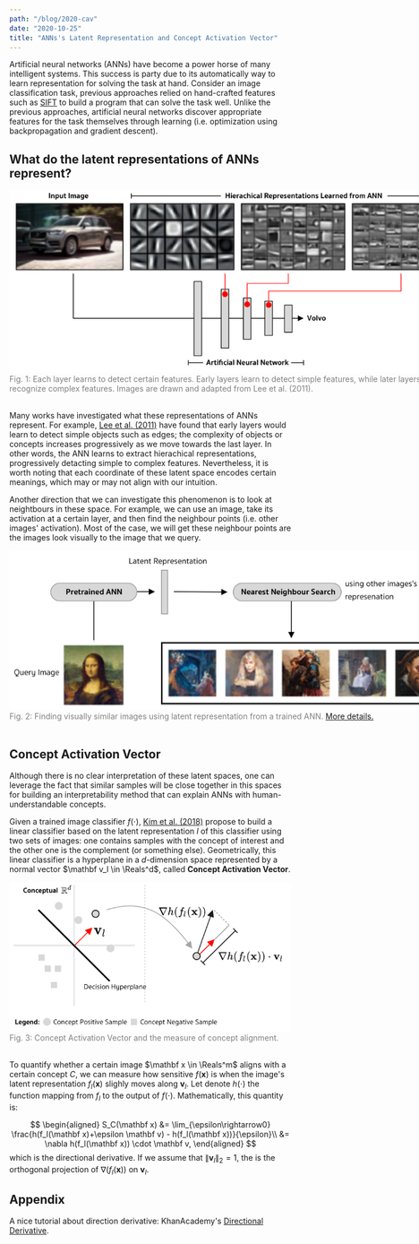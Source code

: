 ```yaml
---
path: "/blog/2020-cav"
date: "2020-10-25"
title: "ANNs's Latent Representation and Concept Activation Vector"
---
```



Artificial neural networks (ANNs) have become a power horse of many intelligent systems. This success is party due to its automatically way to learn representation for solving the task at hand. Consider an image classification task, previous approaches relied on hand-crafted features such as [SIFT](https://en.wikipedia.org/wiki/Scale-invariant_feature_transform) to build a program that can solve the task well. Unlike the previous approaches, artificial neural networks discover appropriate features for the task themselves through learning (i.e. optimization using backpropagation and gradient descent).

## What do the latent representations of ANNs represent?


<div style="width: 800px">
    <img src="/images/blog/2020-cav/latent-representation.png">
    <div style="color: gray">Fig. 1: Each layer learns to detect certain features. Early layers learn to detect simple features, while later layers learn to recognize complex features. Images are drawn and adapted from Lee et al. (2011).
    </div>
    <br/>
</div>

Many works have investigated what these representations of ANNs represent. For example, [Lee et al. (2011)](https://dl.acm.org/doi/abs/10.1145/2001269.2001295) have found that early layers would learn to detect simple objects such as edges; the complexity of objects or concepts increases progressively as we move towards the last layer. In other words, the ANN learns to extract hierachical representations, progressively detacting simple to complex features. Nevertheless, it is worth noting that each coordinate of these latent space encodes certain meanings, which may or may not align with our intuition.


Another direction that we can investigate this phenomenon is to look at neightbours in these space. For example, we can use an image, take its activation at a certain layer, and then find the neighbour points (i.e. other images' activation). Most of the case, we will get these neighbour points are the images look visually to the image that we query.

<div style="width: 800px">
    <img src="/images/blog/2020-cav/visually-similar.png">
    <div style="color: gray">Fig. 2: Finding visually similar images using latent representation from a trained ANN. <a href="https://github.com/heytitle/visually-similar-image-search">More details.</a>
    </div>
    <br/>
</div>

## Concept Activation Vector
Although there is no clear interpretation of these latent spaces, one can leverage the fact that similar samples will be close together in this spaces for building an interpretability method that can explain ANNs with human-understandable concepts.

Given a trained image classifier $f(\cdot)$, [Kim et al. (2018)](http://proceedings.mlr.press/v80/kim18d.html) propose to build a linear classifier based on the latent representation $l$ of this classifier using two sets of images: one contains samples with the concept of interest and the other one is the complement (or something else). Geometrically, this linear classifier is a hyperplane in a $d$-dimension space represented  by a normal vector $\mathbf v_l \in \Reals^d$, called **Concept Activation Vector**.

<div>
    <img src="/images/blog/2020-cav/cav-vis.png">
    <div style="color: gray">Fig. 3: Concept Activation Vector and the measure of concept alignment.
    </div>
    <br/>
</div>

To quantify whether a certain image $\mathbf x \in \Reals^m$ aligns with a certain concept $C$, we can measure how sensitive $f(\mathbf x)$ is when the image's latent representation $f_l(\mathbf x)$ slighly moves along $\mathbf v_l$. Let denote $h(\cdot)$ the function mapping from $f_l$ to the output of $f(\cdot)$. Mathematically, this quantity is:

$$
\begin{aligned}
S_C(\mathbf x) &= \lim_{\epsilon\rightarrow0} \frac{h(f_l(\mathbf x)+\epsilon \mathbf v) - h(f_l(\mathbf x))}{\epsilon}\\
&= \nabla h(f_l(\mathbf x)) \cdot \mathbf v,
\end{aligned}
$$
which is the directional derivative. If we assume that $\|\mathbf v_l \|_2 = 1$, the is the orthogonal projection of $\nabla(f_l(\mathbf x))$ on $\mathbf v_l$.

## Appendix
A nice tutorial about direction derivative: KhanAcademy's [Directional Derivative]( https://www.youtube.com/watch?v=N_ZRcLheNv0).